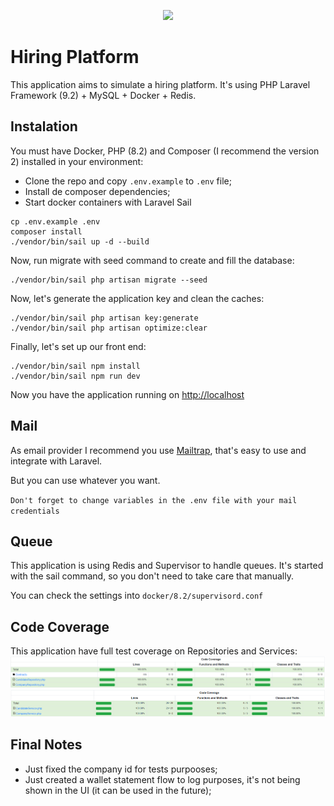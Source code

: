<p align="center"><a href="https://laravel.com" target="_blank"><img src="https://raw.githubusercontent.com/laravel/art/master/logo-lockup/5%20SVG/2%20CMYK/1%20Full%20Color/laravel-logolockup-cmyk-red.svg" width="400"></a></p>

# Hiring Platform

This application aims to simulate a hiring platform. It's using PHP Laravel Framework (9.2) + MySQL + Docker + Redis.

## Instalation

You must have Docker, PHP (8.2) and Composer (I recommend the version 2) installed in your environment:

- Clone the repo and copy `.env.example` to `.env` file;
- Install de composer dependencies;
- Start docker containers with Laravel Sail

```
cp .env.example .env
composer install
./vendor/bin/sail up -d --build
```

Now, run migrate with seed command to create and fill the database:

```
./vendor/bin/sail php artisan migrate --seed
```

Now, let's generate the application key and clean the caches:

```
./vendor/bin/sail php artisan key:generate
./vendor/bin/sail php artisan optimize:clear
```

Finally, let's set up our front end:

```
./vendor/bin/sail npm install
./vendor/bin/sail npm run dev
```

Now you have the application running on [http://localhost](http://localhost)

## Mail

As email provider I recommend you use [Mailtrap](https://mailtrap.io/), that's easy to use and integrate with Laravel.

But you can use whatever you want.

`Don't forget to change variables in the .env file with your mail credentials`

## Queue

This application is using Redis and Supervisor to handle queues. It's started with the sail command, so you don't need to take care that manually.

You can check the settings into `docker/8.2/supervisord.conf`

## Code Coverage

This application have full test coverage on Repositories and Services:
![Repositories Full Report](./readme-images/repositories-report.png "Repositories Full Report")
![Services Full Report](./readme-images/services-report.png "Services Full Report")

## Final Notes

- Just fixed the company id for tests purpooses;
- Just created a wallet statement flow to log purposes, it's not being shown in the UI (it can be used in the future);
